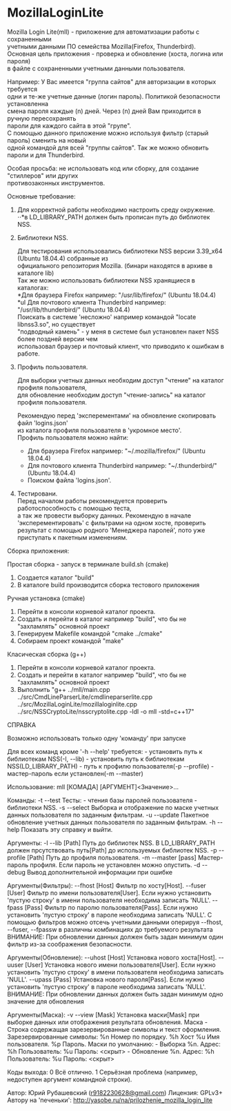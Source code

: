 # MozillaLoginLite

Mozilla Login Lite(mll) - приложение для автоматизации работы с сохраненными  
учетными данными ПО семейства Mozilla(Firefox, Thunderbird).  
Основная цель приложения - проверка и обновление (хоста, логина или пароля)  
в файле с сохраненными учетными данными пользователя.  
    
Например: У Вас имеется "группа сайтов" для авторизации в которых требуется  
одни и те-же учетные данные (логин пароль). Политикой безопасности установленна  
смена пароля каждые (n) дней. Через (n) дней Вам приходится в ручную пересохранять  
пароли для каждого сайта в этой "групе".  
С помощью данного приложение можно используя фильтр (старый пароль) сменить на новый  
одной командой для всей "группы сайтов". Так же можно обновить пароли и для Thunderbird.  

Особая просьба: не использовать код или сборку, для создание "стиллеров" или других  
противозаконных инструментов.  

Основные требование:  

1. Для корректной работы необходимо настроить среду окружение.  
⋅⋅*в LD_LIBRARY_PATH должен быть прописан путь до библиотек NSS.  
2. Библиотеки NSS.  

   Для тестирования использовались библиотеки  NSS версии 3.39_x64 (Ubuntu 18.04.4) собранные из  
   официального репозитория Mozilla. (бинари находятся в архиве в каталоге lib)  
   Так же можно использовать библиотеки NSS хранящиеся в каталогах:  
  *Для браузера Firefox например: "/usr/lib/firefox/" (Ubuntu 18.04.4)  
  *ul Для почтового клиента Thunderbird например: "/usr/lib/thunderbird/" (Ubuntu 18.04.4)  
   Поискать в системе 'несложно' например командой "locate libnss3.so", но существует  
   "подводный камень" - у меня в системе был установлен пакет NSS более поздней версии чем  
   использовал браузер и почтовый клиент, что приводило к ошибкам в работе.  
3. Профиль пользователя.  


     Для выборки учетных данных необходим доступ "чтение" на каталог профиля пользователя,  
   для обновление необходим доступ "чтение-запись" на каталог профиля пользователя.  




     Рекомендую перед 'эксперементами' на обновление скопировать файл 'logins.json'  
   из каталога профиля пользователя в 'укромное место'.  
   Профиль пользователя можно найти:  
     - Для браузера Firefox например: "~/.mozilla/firefox/" (Ubuntu 18.04.4)  
     - Для почтового клиента Thunderbird например: "~/.thunderbird/" (Ubuntu 18.04.4)  
     - Поиском файла 'logins.json'.  
4. Тестировани.  
     Перед началом работы рекомендуется проверить работоспособность с помощью теста,  
   а так же провести выборку данных.
     Рекомендую в начале 'эксперементировать' с фильтрами на одном хосте, проверить
   результат с помощью родного 'Менеджера паролей', пото уже приступать к пакетным изменениям.


Сборка приложения:

  Простая сборка - запуск в терминале build.sh (cmake)

   1. Создается каталог "build"
   2. В каталоге build производится сборка тестового приложения

  Ручная установка (cmake)
   1. Перейти в консоли корневой каталог проекта.
   2. Создать и перейти в каталог например "build", что бы не "захламлять" основной проект
   3. Генерируем Makefile командой "cmake ../cmake"
   4. Собираем проект командой "make"

  Класическая сборка (g++)
   1. Перейти в консоли корневой каталог проекта.
   2. Создать и перейти в каталог например "build", что бы не "захламлять" основной проект
   3. Выполнить "g++ ../mll/main.cpp ../src/CmdLineParserLite/cmdlineparserlite.cpp ../src/MozillaLoginLite/mozillaloginlite.cpp ../src/NSSCryptoLite/nsscryptolite.cpp -ldl -o mll -std=c++17"



СПРАВКА

Возможно использовать только одну 'команду' при запуске

Для всех команд кроме '-h --help' требуется:
    - установить путь к библиотекам NSS(-l, --lib)
    - установить путь к библиотекам NSS(LD_LIBRARY_PATH)
    - путь к профилю пользователя(-p --profile)
    - мастер-пароль если установлен(-m --master)

Использование: mll [КОМАДА] [АРГУМЕНТ]<Значение>...

Команды:
    -t --test             Тесты:
                            - чтения базы паролей пользователя
                            - библиотеки NSS.
    -s --select           Выборка и отображение по маске учетных данных
                          пользователя по заданным фильтрам.
    -u --update           Пакетное обновление  учетных данных пользователя
                          по заданным фильтрам.
    -h --help             Показать эту справку и выйти.

Аргументы:
    -l --lib [Path]       Путь до библиотек NSS.
                          В LD_LIBRARY_PATH должен прсутствовать путь[Path]
                          до используемых библиотек NSS.
    -p --profile [Path]   Путь до профиля пользователя.
    -m --master [pass]    Мастер-пароль профиля.
                          Если пароль не установлен можно опустить.
    -d --debug            Вывод дополнительной информации при ошибке

Аргументы(Фильтры):
    --fhost [Host]        Фильтр по хосту[Host].
    --fuser [User]        Фильтр по имени пользователя[User].
                          Если нужно установить 'пустую строку'
                          в имени пользователя необходима записать 'NULL'.
    --fpass [Pass]        Фильтр по паролю пользователя[Pass].
                          Если нужно установить 'пустую строку'
                          в пароле необходима записать 'NULL'.
С помощью фильтров можно отсечь учетными данными оперируя --fhost,
--fuser, --fpassw в различны комбинациях до требуемого результата
ВНИМАНИЕ: При обновлении данных должен быть задан минимум один фильтр
из-за соображения безопасности.

Аргументы(Обновление):
    --uhost [Host]        Установка нового хоста[Host].
    --uuser [User]        Установка нового имени пользователя[User].
                          Если нужно установить 'пустую строку'
                          в имени пользователя необходима записать 'NULL'.
    --upass [Pass]        Установка нового пароля[Pass].
                          Если нужно установить 'пустую строку'
                          в пароле необходима записать 'NULL'.
ВНИМАНИЕ: При обновлении данных должен быть задан минимум одно значение
для обновления

Аргументы(Маска):
    -v --view [Mask]      Установка маски[Mask] при выборке данных
                          или отображения результата обновления.
Маска - Строка содержащая зарезервированные символы и текст оформления.
Зарезервированные символы:
    %n                    Номер по порядку.
    %h                    Хост
    %u                    Имя пользователя.
    %p                    Пароль.
Маски по умолчанию:
    - Выборка             %n. Адрес: %h Пользователь: %u Пароль: <скрыт>
    - Обновление          %n. Адрес: %h Пользователь: %u Пароль: <скрыт>

Коды выхода:
    0                    Всё отлично.
    1                    Серьёзная проблема (например, недоступен аргумент
                         командной строки).

Автор:                    Юрий Рубашевский (r9182230628@gmail.com)
Лицензия:                 GPLv3+
Автору на 'печеньки':     http://yasobe.ru/na/prilozhenie_mozilla_login_lite
